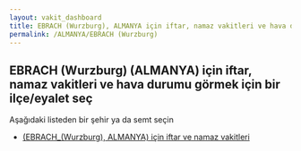 ```yaml
---
layout: vakit_dashboard
title: EBRACH (Wurzburg), ALMANYA için iftar, namaz vakitleri ve hava durumu - ilçe/eyalet seç
permalink: /ALMANYA/EBRACH (Wurzburg)
---
```


## EBRACH (Wurzburg) (ALMANYA) için iftar, namaz vakitleri ve hava durumu  görmek için bir ilçe/eyalet seç

Aşağıdaki listeden bir şehir ya da semt seçin

* [ (EBRACH_(Wurzburg), ALMANYA) için iftar ve namaz vakitleri](/ALMANYA/EBRACH_(Wurzburg)/)

<script type="text/javascript">
  var GLOBAL_COUNTRY = 'ALMANYA';
  var GLOBAL_CITY = 'EBRACH (Wurzburg)';
  var GLOBAL_STATE = 'EBRACH (Wurzburg)';
</script>
